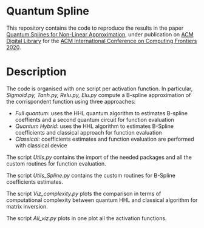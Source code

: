 # Quantum Spline

This repository contains the code to reproduce the results in the paper [Quantum Splines for Non-Linear Approximation](https://dl.acm.org/doi/pdf/10.1145/3387902.3394032),
under publication on [ACM Digital Library](https://dl.acm.org/) for the [ACM International Conference on Computing Frontiers 2020](http://www.computingfrontiers.org/2020/).

# Description

The code is organised with one script per activation function. In particular, *Sigmoid.py, Tanh.py, Relu.py, Elu.py* compute a B-spline approximation of the corrispondent function using three approaches: 
- *Full quantum*: uses the HHL quantum algorithm to estimates B-spline coeffients and a second quantum circuit for function evaluation
- *Quantum Hybrid*: uses the HHL algorithm to estimates B-Spline coefficients and classical approach for function evaluation
- *Classical*: coefficients estimates and function evaluation are performed with classical device

The script *Utils.py* contains the import of the needed packages and all the custom routines for function evaluation.

The script *Utils_Spline.py* contains the custom routines for B-Spline coefficients estimates.

The script *Viz_complexity.py* plots the comparison in terms of computational complexity between quantum HHL and classical algorithm for matrix inversion.

The script *All_viz.py* plots in one plot all the activation functions.

